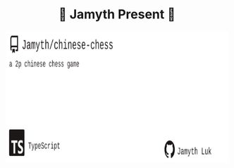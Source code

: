 <!-- built at 12/28/2022, 9:13:09 AM -->
<h1 align="center">
🎉 Jamyth Present 🎉
</h1>
<p align="center">
    <a href="https://github.com/Jamyth/chinese-chess">
        <img width="1000" height="300" src="./readme.svg" />
    </a>
</p>